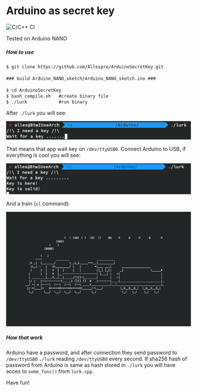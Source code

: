 # Arduino as secret key

![C/C++ CI](https://github.com/Allespro/ArduinoSecretKey/workflows/C/C++%20CI/badge.svg)

Tested on Arduino NANO

##### How to use

```
$ git clone https://github.com/Allespro/ArduinoSecretKey.git

### build Arduino_NANO_sketch/Arduino_NANO_sketch.ino ###

$ cd ArduinoSecretKey
$ bash compile.sh   #create binary file
$ ./lurk            #run binary
```
After ```./lurk``` you will see:

![key_wait.png](https://raw.githubusercontent.com/Allespro/ArduinoSecretKey/master/images/key_wait.png)

That means that app wait key on ```/dev/ttyUSB0```.
Connect Arduino to USB, if everything is cool you will see:

![key_found.png](https://raw.githubusercontent.com/Allespro/ArduinoSecretKey/master/images/key_found.png)

And a train (```sl``` command):

![Train](https://raw.githubusercontent.com/Allespro/ArduinoSecretKey/master/images/chu_chu.png)

##### How that work
Arduino have a password, and after connection they send password to ```/dev/ttyUSB0```
```./lurk``` reading ```/dev/ttyUSB0``` every second.
If sha256 hash of password from Arduino is same as hash stored in ```./lurk``` you will have acces to ```some_func()``` from ```lurk.cpp```.

Have fun!
